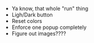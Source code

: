 - Ya know, that whole "run" thing
- Ligh/Dark button
- Reset colors
- Enforce one popup completely
- Figure out images????
